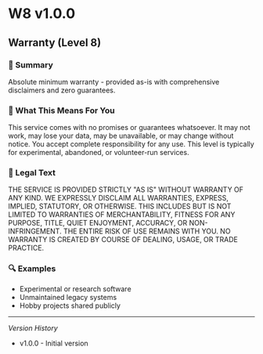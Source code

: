 # W8 v1.0.0

## Warranty (Level 8)

### 📌 Summary
Absolute minimum warranty - provided as-is with comprehensive disclaimers and zero guarantees.

### 👤 What This Means For You
This service comes with no promises or guarantees whatsoever. It may not work, may lose your data, may be unavailable, or may change without notice. You accept complete responsibility for any use. This level is typically for experimental, abandoned, or volunteer-run services.

### 📜 Legal Text
THE SERVICE IS PROVIDED STRICTLY "AS IS" WITHOUT WARRANTY OF ANY KIND. WE EXPRESSLY DISCLAIM ALL WARRANTIES, EXPRESS, IMPLIED, STATUTORY, OR OTHERWISE. THIS INCLUDES BUT IS NOT LIMITED TO WARRANTIES OF MERCHANTABILITY, FITNESS FOR ANY PURPOSE, TITLE, QUIET ENJOYMENT, ACCURACY, OR NON-INFRINGEMENT. THE ENTIRE RISK OF USE REMAINS WITH YOU. NO WARRANTY IS CREATED BY COURSE OF DEALING, USAGE, OR TRADE PRACTICE.

### 🔍 Examples
- Experimental or research software
- Unmaintained legacy systems
- Hobby projects shared publicly

---
*Version History*
- v1.0.0 - Initial version